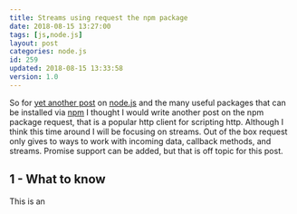 ```yaml
---
title: Streams using request the npm package
date: 2018-08-15 13:27:00
tags: [js,node.js]
layout: post
categories: node.js
id: 259
updated: 2018-08-15 13:33:58
version: 1.0
---
```


So for [yet another post](/categories/node-js/) on [node.js](https://nodejs.org/en/) and the many useful packages that can be installed via [npm](https://www.npmjs.com/) I thought I would write another post on the npm package request, that is a popular http client for scripting http. Although I think this time around I will be focusing on streams. Out of the box request only gives to ways to work with incoming data, callback methods, and streams. Promise support can be added, but that is off topic for this post.

<!-- more -->

## 1 - What to know

This is an 
